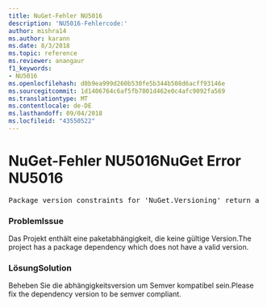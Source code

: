 ```yaml
---
title: NuGet-Fehler NU5016
description: 'NU5016-Fehlercode:'
author: mishra14
ms.author: karann
ms.date: 8/3/2018
ms.topic: reference
ms.reviewer: anangaur
f1_keywords:
- NU5016
ms.openlocfilehash: d0b9ea999d260b530fe5b344b508d6acff93146e
ms.sourcegitcommit: 1d1406764c6af5fb7801d462e0c4afc9092fa569
ms.translationtype: MT
ms.contentlocale: de-DE
ms.lasthandoff: 09/04/2018
ms.locfileid: "43550522"
---
```

# <a name="nuget-error-nu5016"></a><span data-ttu-id="771c3-103">NuGet-Fehler NU5016</span><span class="sxs-lookup"><span data-stu-id="771c3-103">NuGet Error NU5016</span></span>
<pre>Package version constraints for 'NuGet.Versioning' return a version range that is empty.</pre>

### <a name="issue"></a><span data-ttu-id="771c3-104">Problem</span><span class="sxs-lookup"><span data-stu-id="771c3-104">Issue</span></span>

<span data-ttu-id="771c3-105">Das Projekt enthält eine paketabhängigkeit, die keine gültige Version.</span><span class="sxs-lookup"><span data-stu-id="771c3-105">The project has a package dependency which does not have a valid version.</span></span>


### <a name="solution"></a><span data-ttu-id="771c3-106">Lösung</span><span class="sxs-lookup"><span data-stu-id="771c3-106">Solution</span></span>

<span data-ttu-id="771c3-107">Beheben Sie die abhängigkeitsversion um Semver kompatibel sein.</span><span class="sxs-lookup"><span data-stu-id="771c3-107">Please fix the dependency version to be semver compliant.</span></span>

